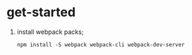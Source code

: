 # get-started

1. install webpack packs;
   ```shell
   npm install -S webpack webpack-cli webpack-dev-server
   ````